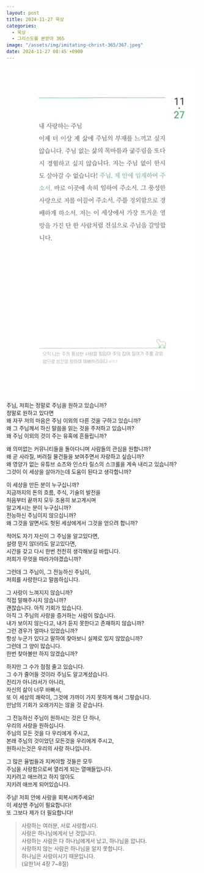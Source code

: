 ```yaml
---
layout: post
title: 2024-11-27 묵상
categories:
  - 묵상
  - 그리스도를 본받아 365
image: "/assets/img/imitating-christ-365/367.jpeg"
date: 2024-11-27 08:45 +0900
---
```


![image](/assets/img/imitating-christ-365/367.jpeg)

주님, 저희는 정말로 주님을 원하고 있습니까?  
정말로 원하고 있다면  
왜 자꾸 저의 마음은 주님 이외의 다른 것을 구하고 있습니까?  
왜 그 주님께서 하신 말씀을 읽는 것을 주저하고 있습니까?  
왜 주님 이외의 것이 주는 유혹에 흔들립니까?

왜 의미없는 커뮤니티들을 돌아다니며 사람들의 관심을 원합니까?  
왜 곧 사라질, 버려질 물건들을 보여주면서 자랑하고 싶습니까?  
왜 영양가 없는 유튜브 쇼츠와 인스타 릴스의 스크롤을 계속 내리고 있습니까?  
그것이 이 세상을 살아가는데 도움이 된다고 생각합니까?

이 세상을 만든 분이 누구십니까?  
지금까지의 돈의 흐름, 주식, 기술의 발전을  
처음부터 끝까지 모두 조용히 보고계시며  
알고계시는 분이 누구십니까?  
전능하신 주님이지 않으십니까?  
왜 그것을 알면서도 헛된 세상에게서 그것을 얻으려 합니까?

적어도 자기 자신이 그 주님을 알고있다면,  
설령 믿지 않더라도 알고있다면,  
시간을 갖고 다시 한번 천천히 생각해보길 바랍니다.  
저희가 무엇을 따라가야겠습니까?

그런데 그 주님이, 그 전능하신 주님이,  
저희를 사랑한다고 말씀하십니다.

그 사랑이 느껴지지 않습니까?  
직접 말해주시지 않습니까?  
괜찮습니다. 아직 기회가 있습니다.  
아직 그 주님의 사랑을 증거하는 사람이 많습니다.  
내가 보이지 않는다고, 내가 듣지 못한다고 존재하지 않습니까?  
그런 경우가 얼마나 있었습니까?  
항상 누군가 있다고 말하여 찾아보니 실제로 있지 않았습니까?  
그런데 그 양이 많습니다.  
한번 찾아볼만 하지 않겠습니까?

하지만 그 수가 점점 줄고 있습니다.  
그 수가 줄어들 것이라 주님도 알고계셨습니다.  
진리가 아니라서가 아니라,  
자신의 삶이 너무 바빠서,  
또 이 세상의 쾌락이, 그것에 가까이 가지 못하게 해서 그렇습니다.  
만남의 기회가 오래가지는 않을 것 같습니다.

그 전능하신 주님이 원하시는 것은 단 하나,  
우리의 사랑을 원하십니다.  
주님의 모든 것을 다 우리에게 주시고,  
본래 주님의 것이었던 모든것을 우리에게 주시고,  
원하시는것은 우리의 사랑 하나입니다.

그 많은 율법들과 지켜야할 것들은 모두  
주님을 사랑함으로써 열리게 되는 열매들입니다.  
지키려고 애쓰려고 하지 않아도  
지키려 애쓰게 되어있습니다.

주님! 저희 안에 사랑을 회복시켜주세요!  
이 세상엔 주님이 필요합니다!  
또 그보다 제가 더 필요합니다!

> 사랑하는 여러분, 서로 사랑합시다.  
> 사랑은 하나님에게서 난 것입니다.  
> 사랑하는 사람은 다 하나님에게서 났고, 하나님을 압니다.  
> 사랑하지 않는 사람은 하나님을 알지 못합니다.  
> 하나님은 사랑이시기 때문입니다.  
> (요한1서 4장 7~8절)

